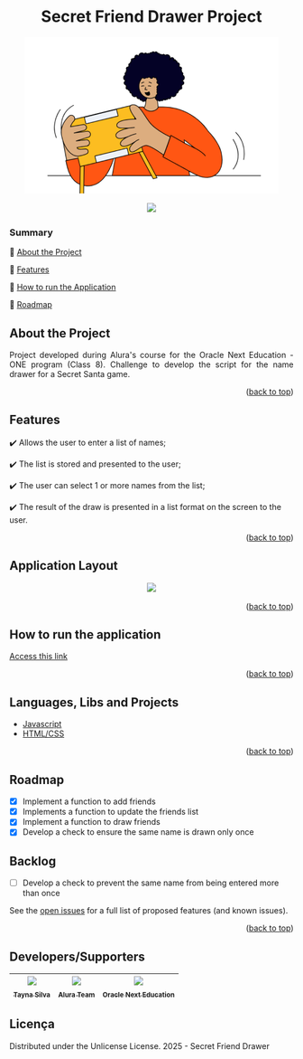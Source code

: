 <a id="readme-top"></a>
<h1 align="center">Secret Friend Drawer Project </h1> 
<p align="center">
<img src ="https://github.com/Taykazuhiro/Challenge-amigosecreto-one8/blob/c4a0185ada2629a35e9bb415522fab3e96ef2ae8/assets/amigo-secreto.png"/>
</p>

<p align="center">
  <img src="https://img.shields.io/badge/status-developing-brightgree"/>
</p>

### Summary 

:small_blue_diamond: [About the Project](#about-the-project)

:small_blue_diamond: [Features](#features)

:small_blue_diamond: [How to run the Application](#How-to-run-the-application)

:small_blue_diamond: [Roadmap](#Roadmap)


## About the Project 

<p align="justify">
  Project developed during Alura's course for the Oracle Next Education - ONE program (Class 8). Challenge to develop the script for the name drawer for a Secret Santa game.
</p>
<p align="right">(<a href="#readme-top">back to top</a>)</p>

## Features

:heavy_check_mark: Allows the user to enter a list of names; 

:heavy_check_mark: The list is stored and presented to the user;  

:heavy_check_mark: The user can select 1 or more names from the list;  

:heavy_check_mark: The result of the draw is presented in a list format on the screen to the user.

<p align="right">(<a href="#readme-top">back to top</a>)</p>

## Application Layout

<p align="center">
<img src = "assets\vídeo projeto challenge (1).gif">
</p>

<p align="right">(<a href="#readme-top">back to top</a>)</p>


## How to run the application

[Access this link](https://taykazuhiro.github.io/Challenge-amigosecreto-one8/)

<p align="right">(<a href="#readme-top">back to top</a>)</p>

## Languages, Libs and Projects

- [Javascript](https://developer.mozilla.org/pt-BR/docs/Web/JavaScript)
- [HTML/CSS](https://www.alura.com.br) 

<p align="right">(<a href="#readme-top">back to top</a>)</p>

## Roadmap
- [X] Implement a function to add friends
- [X] Implements a function to update the friends list
- [X] Implement a function to draw friends
- [X] Develop a check to ensure the same name is drawn only once

## Backlog

- [ ] Develop a check to prevent the same name from being entered more than once

See the [open issues](https://github.com/Taykazuhiro/Challenge-amigosecreto-one8/issues) for a full list of proposed features (and known issues).

<p align="right">(<a href="#readme-top">back to top</a>)</p>

## Developers/Supporters

| [<img src="https://avatars.githubusercontent.com/u/187814402?s=96&v=4" width=115><br><sub>Tayna Silva</sub>](https://github.com/Taykazuhiro) |  [<img src="https://avatars.githubusercontent.com/u/4975968?s=200&v=4" width=115><br><sub>Alura Team</sub>](https://github.com/alura-cursos) |  [<img src="https://www.oracle.com/a/ocom/img/rh03-one-br-logo.png" width=115><br><sub>Oracle Next Education</sub>](https://github.com/oracle) |
| :---: | :---: | :---: 

## Licença 
Distributed under the Unlicense License.
2025 - Secret Friend Drawer

